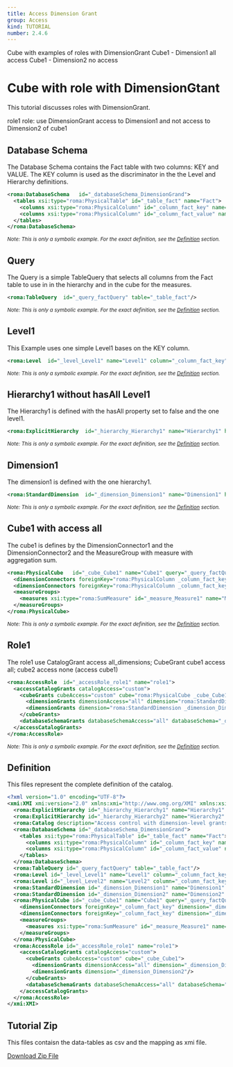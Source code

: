 ```yaml
---
title: Access Dimension Grant
group: Access
kind: TUTORIAL
number: 2.4.6
---
```

Cube with examples of roles with DimensionGrant
Cube1 - Dimension1 all access
Cube1 - Dimension2 no access


# Cube with role with DimensionGtant

This tutorial discusses roles with DimensionGrant.

role1 role:   use DimensionGrant access to Dimension1 and not access to Dimension2 of cube1



## Database Schema

The Database Schema contains the Fact table with two columns: KEY and VALUE. The KEY column is used as the discriminator in the the Level and Hierarchy definitions.


```xml
<roma:DatabaseSchema   id="_databaseSchema_DimensionGrand">
  <tables xsi:type="roma:PhysicalTable" id="_table_fact" name="Fact">
    <columns xsi:type="roma:PhysicalColumn" id="_column_fact_key" name="KEY"/>
    <columns xsi:type="roma:PhysicalColumn" id="_column_fact_value" name="VALUE" type="Integer"/>
  </tables>
</roma:DatabaseSchema>

```
*<small>Note: This is only a symbolic example. For the exact definition, see the [Definition](#definition) section.</small>*
## Query

The Query is a simple TableQuery that selects all columns from the Fact table to use in in the hierarchy and in the cube for the measures.


```xml
<roma:TableQuery  id="_query_factQuery" table="_table_fact"/>

```
*<small>Note: This is only a symbolic example. For the exact definition, see the [Definition](#definition) section.</small>*
## Level1

This Example uses one simple Level1 bases on the KEY column.


```xml
<roma:Level  id="_level_Level1" name="Level1" column="_column_fact_key"/>

```
*<small>Note: This is only a symbolic example. For the exact definition, see the [Definition](#definition) section.</small>*
## Hierarchy1 without hasAll Level1

The Hierarchy1 is defined with the hasAll property set to false and the one level1.


```xml
<roma:ExplicitHierarchy  id="_hierarchy_Hierarchy1" name="Hierarchy1" hasAll="false" primaryKey="_column_fact_key" query="_query_factQuery" levels="_level_Level1"/>

```
*<small>Note: This is only a symbolic example. For the exact definition, see the [Definition](#definition) section.</small>*
## Dimension1

The dimension1 is defined with the one hierarchy1.


```xml
<roma:StandardDimension  id="_dimension_Dimension1" name="Dimension1" hierarchies="roma:ExplicitHierarchy _hierarchy_Hierarchy1"/>

```
*<small>Note: This is only a symbolic example. For the exact definition, see the [Definition](#definition) section.</small>*
## Cube1 with access all

The cube1 is defines by the DimensionConnector1 and the DimensionConnector2  and the MeasureGroup with measure with aggregation sum.


```xml
<roma:PhysicalCube   id="_cube_Cube1" name="Cube1" query="_query_factQuery">
  <dimensionConnectors foreignKey="roma:PhysicalColumn _column_fact_key" dimension="roma:StandardDimension _dimension_Dimension1" overrideDimensionName="Dimension1" id="_dimensionConnector_dimension1"/>
  <dimensionConnectors foreignKey="roma:PhysicalColumn _column_fact_key" dimension="roma:StandardDimension _dimension_Dimension2" overrideDimensionName="Dimension2" id="_dimensionConnector_dimension2"/>
  <measureGroups>
    <measures xsi:type="roma:SumMeasure" id="_measure_Measure1" name="Measure1" column="_column_fact_value"/>
  </measureGroups>
</roma:PhysicalCube>

```
*<small>Note: This is only a symbolic example. For the exact definition, see the [Definition](#definition) section.</small>*
## Role1

The role1 use CatalogGrant access all_dimensions; CubeGrant cube1 access all; cube2 access none (access cube1)


```xml
<roma:AccessRole  id="_accessRole_role1" name="role1">
  <accessCatalogGrants catalogAccess="custom">
    <cubeGrants cubeAccess="custom" cube="roma:PhysicalCube _cube_Cube1">
      <dimensionGrants dimensionAccess="all" dimension="roma:StandardDimension _dimension_Dimension1"/>
      <dimensionGrants dimension="roma:StandardDimension _dimension_Dimension2"/>
    </cubeGrants>
    <databaseSchemaGrants databaseSchemaAccess="all" databaseSchema="_databaseSchema_DimensionGrand"/>
  </accessCatalogGrants>
</roma:AccessRole>

```
*<small>Note: This is only a symbolic example. For the exact definition, see the [Definition](#definition) section.</small>*

## Definition

This files represent the complete definition of the catalog.

```xml
<?xml version="1.0" encoding="UTF-8"?>
<xmi:XMI xmi:version="2.0" xmlns:xmi="http://www.omg.org/XMI" xmlns:xsi="http://www.w3.org/2001/XMLSchema-instance" xmlns:roma="https://www.daanse.org/spec/org.eclipse.daanse.rolap.mapping">
  <roma:ExplicitHierarchy id="_hierarchy_Hierarchy1" name="Hierarchy1" hasAll="false" primaryKey="_column_fact_key" query="_query_factQuery" levels="_level_Level1"/>
  <roma:ExplicitHierarchy id="_hierarchy_Hierarchy2" name="Hierarchy2" hasAll="false" primaryKey="_column_fact_key" query="_query_factQuery" levels="_level_Level2"/>
  <roma:Catalog description="Access control with dimension-level grants" name="Daanse Tutorial - Access Dimension Grant" cubes="_cube_Cube1" accessRoles="_accessRole_role1" dbschemas="_databaseSchema_DimensionGrand"/>
  <roma:DatabaseSchema id="_databaseSchema_DimensionGrand">
    <tables xsi:type="roma:PhysicalTable" id="_table_fact" name="Fact">
      <columns xsi:type="roma:PhysicalColumn" id="_column_fact_key" name="KEY"/>
      <columns xsi:type="roma:PhysicalColumn" id="_column_fact_value" name="VALUE" type="Integer"/>
    </tables>
  </roma:DatabaseSchema>
  <roma:TableQuery id="_query_factQuery" table="_table_fact"/>
  <roma:Level id="_level_Level1" name="Level1" column="_column_fact_key"/>
  <roma:Level id="_level_Level2" name="Level2" column="_column_fact_key"/>
  <roma:StandardDimension id="_dimension_Dimension1" name="Dimension1" hierarchies="_hierarchy_Hierarchy1"/>
  <roma:StandardDimension id="_dimension_Dimension2" name="Dimension2" hierarchies="_hierarchy_Hierarchy2"/>
  <roma:PhysicalCube id="_cube_Cube1" name="Cube1" query="_query_factQuery">
    <dimensionConnectors foreignKey="_column_fact_key" dimension="_dimension_Dimension1" overrideDimensionName="Dimension1" id="_dimensionConnector_dimension1"/>
    <dimensionConnectors foreignKey="_column_fact_key" dimension="_dimension_Dimension2" overrideDimensionName="Dimension2" id="_dimensionConnector_dimension2"/>
    <measureGroups>
      <measures xsi:type="roma:SumMeasure" id="_measure_Measure1" name="Measure1" column="_column_fact_value"/>
    </measureGroups>
  </roma:PhysicalCube>
  <roma:AccessRole id="_accessRole_role1" name="role1">
    <accessCatalogGrants catalogAccess="custom">
      <cubeGrants cubeAccess="custom" cube="_cube_Cube1">
        <dimensionGrants dimensionAccess="all" dimension="_dimension_Dimension1"/>
        <dimensionGrants dimension="_dimension_Dimension2"/>
      </cubeGrants>
      <databaseSchemaGrants databaseSchemaAccess="all" databaseSchema="_databaseSchema_DimensionGrand"/>
    </accessCatalogGrants>
  </roma:AccessRole>
</xmi:XMI>

```



## Tutorial Zip
This files contaisn the data-tables as csv and the mapping as xmi file.

<a href="./zip/tutorial.access.dimensiongrand.zip" download>Download Zip File</a>
